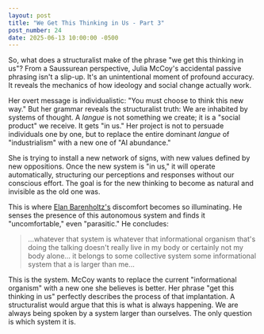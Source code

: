 ```yaml
---
layout: post
title: "We Get This Thinking in Us - Part 3"
post_number: 24
date: 2025-06-13 10:00:00 -0500
---
```


So, what does a structuralist make of the phrase "we get this thinking in us"? From a Saussurean perspective, Julia McCoy's accidental passive phrasing isn't a slip-up. It's an unintentional moment of profound accuracy. It reveals the mechanics of how ideology and social change actually work.

Her overt message is individualistic: "You must choose to think this new way." But her grammar reveals the structuralist truth: We are inhabited by systems of thought. A *langue* is not something we create; it is a "social product" we receive. It gets "in us." Her project is not to persuade individuals one by one, but to replace the entire dominant *langue* of "industrialism" with a new one of "AI abundance."

She is trying to install a new network of signs, with new values defined by new oppositions. Once the new system is "in us," it will operate automatically, structuring our perceptions and responses without our conscious effort. The goal is for the new thinking to become as natural and invisible as the old one was.

This is where [Elan Barenholtz's](https://www.youtube.com/watch?v=FIMw04GJJ7U&t=1059s) discomfort becomes so illuminating. He senses the presence of this autonomous system and finds it "uncomfortable," even "parasitic." He concludes:

> ...whatever that system is whatever that informational organism that's doing the talking doesn't really live in my body or certainly not my body alone... it belongs to some collective system some informational system that a is larger than me...

This is the system. McCoy wants to replace the current "informational organism" with a new one she believes is better. Her phrase "get this thinking in us" perfectly describes the process of that implantation. A structuralist would argue that this is what is always happening. We are always being spoken by a system larger than ourselves. The only question is which system it is.